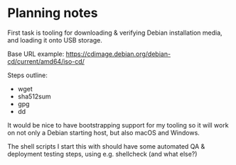# Planning notes

First task is tooling for downloading & verifying Debian installation media,
and loading it onto USB storage.

Base URL example:
https://cdimage.debian.org/debian-cd/current/amd64/iso-cd/

Steps outline:
- wget
- sha512sum
- gpg
- dd

It would be nice to have bootstrapping support for my tooling so it will work
on not only a Debian starting host, but also macOS and Windows.

The shell scripts I start this with should have some automated QA & deployment
testing steps, using e.g. shellcheck (and what else?)
